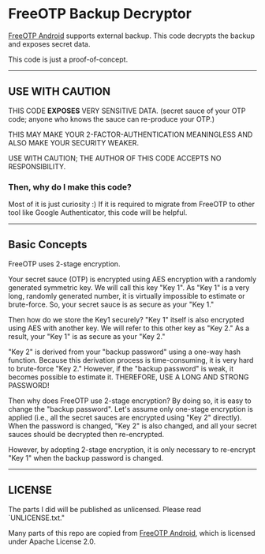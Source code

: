 FreeOTP Backup Decryptor
========================

[FreeOTP Android](https://github.com/freeotp/freeotp-android) supports external backup. This code decrypts the backup and exposes secret data.

This code is just a proof-of-concept.



-----

## USE WITH CAUTION

THIS CODE **EXPOSES** VERY SENSITIVE DATA. (secret sauce of your OTP code; anyone who knows the sauce can re-produce your OTP.)

THIS MAY MAKE YOUR 2-FACTOR-AUTHENTICATION MEANINGLESS AND ALSO MAKE YOUR SECURITY WEAKER.

USE WITH CAUTION; THE AUTHOR OF THIS CODE ACCEPTS NO RESPONSIBILITY.



### Then, why do I make this code?

Most of it is just curiosity :)
If it is required to migrate from FreeOTP to other tool like Google Authenticator, this code will be helpful.



-----

## Basic Concepts

FreeOTP uses 2-stage encryption.

Your secret sauce (OTP) is encrypted using AES encryption with a randomly generated symmetric key. We will call this key "Key 1".
As "Key 1" is a very long, randomly generated number, it is virtually impossible to estimate or brute-force.
So, your secret sauce is as secure as your "Key 1."

Then how do we store the Key1 securely?
"Key 1" itself is also encrypted using AES with another key. We will refer to this other key as "Key 2."
As a result, your "Key 1" is as secure as your "Key 2."

"Key 2" is derived from your "backup password" using a one-way hash function.
Because this derivation process is time-consuming, it is very hard to brute-force "Key 2."
However, if the "backup password" is weak, it becomes possible to estimate it.
THEREFORE, USE A LONG AND STRONG PASSWORD!

Then why does FreeOTP use 2-stage encryption? By doing so, it is easy to change the "backup password".
Let's assume only one-stage encryption is applied (i.e., all the secret sauces are encrypted using "Key 2" directly).
When the password is changed, "Key 2" is also changed, and all your secret sauces should be decrypted then re-encrypted.

However, by adopting 2-stage encryption, it is only necessary to re-encrypt "Key 1" when the backup password is changed.



-----

## LICENSE

The parts I did will be published as unlicensed. Please read `UNLICENSE.txt."

Many parts of this repo are copied from [FreeOTP Android](https://github.com/freeotp/freeotp-android), which is licensed under Apache License 2.0.


